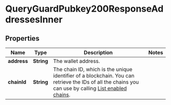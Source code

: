 

# QueryGuardPubkey200ResponseAddressesInner


## Properties

| Name | Type | Description | Notes |
|------------ | ------------- | ------------- | -------------|
|**address** | **String** | The wallet address. |  |
|**chainId** | **String** | The chain ID, which is the unique identifier of a blockchain. You can retrieve the IDs of all the chains you can use by calling [List enabled chains](/v2/api-references/wallets/list-enabled-chains). |  |



